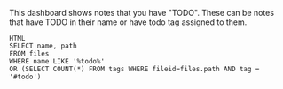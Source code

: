 This dashboard shows notes that you have "TODO". These can be notes that have TODO in their name or have todo tag assigned to them.


```sqlseal
HTML
SELECT name, path
FROM files
WHERE name LIKE '%todo%'
OR (SELECT COUNT(*) FROM tags WHERE fileid=files.path AND tag = '#todo')
```

